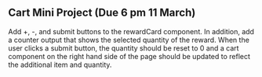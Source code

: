 ## Cart Mini Project (Due 6 pm 11 March)

Add +, -, and submit buttons to the rewardCard component. In addition, add a counter output that shows the selected quantity of the reward. When the user clicks a submit button, the quantity should be reset to 0 and a cart component on the right hand side of the page should be updated to reflect the additional item and quantity.